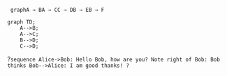 
``` graphA → BA → CC → DB → EB → F```

```mermaid
graph TD;
    A-->B;
    A-->C;
    B-->D;
    C-->D;
```
?```sequence
Alice->Bob: Hello Bob, how are you?
Note right of Bob: Bob thinks
Bob-->Alice: I am good thanks!
?```
